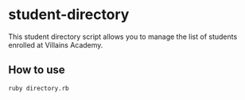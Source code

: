 # student-directory

This student directory script allows you to manage the list of students enrolled at Villains Academy.

## How to use ##

```shell
ruby directory.rb
```